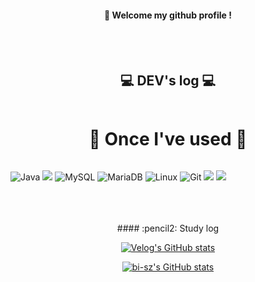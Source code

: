 <div align="center">

####  :wave: Welcome my github profile !

  
<br/>
<br/>

## 💻 DEV's log 💻
<div style="display:flex; flex-direction:row;">
  
  
  
</div>

# 🔨 Once I've used 🔨
<div style="display:flex; flex-direction:column; align-items:flex-start;">
  
  ![Java](https://img.shields.io/badge/JAVA-007396?style=for-the-badge&logo=Java&logoColor=white)
  <img src="https://img.shields.io/badge/Spring Boot-6DB33F?style=for-the-badge&logo=spring boot&logoColor=white">
  ![MySQL](https://img.shields.io/badge/MySQL-4479A1?style=for-the-badge&logo=MySQL&logoColor=white)
  ![MariaDB](https://img.shields.io/badge/MariaDB-003545?style=for-the-badge&logo=mariadb&logoColor=white)
  ![Linux](https://img.shields.io/badge/Linux-FCC624?style=for-the-badge&logo=linux&logoColor=black)
  ![Git](https://img.shields.io/badge/git-%23F05033.svg?style=for-the-badge&logo=git&logoColor=white)
  <img src="https://img.shields.io/badge/IntelliJ IDEA-000000.svg?style=for-the-badge&logo=intellij-idea&logoColor=white">
  <img src="https://img.shields.io/badge/DBeaver-4D4D4D?style=for-the-badge&logo=dbeaver&logoColor=white">
  
</div>

<br/>
<br/>
<br/>
#### :pencil2: Study log

[![Velog's GitHub stats](https://velog-readme-stats.vercel.app/api?name=jjjaehoon)](https://github.com/eungyeole/velog-readme-stats)

[![bi-sz's GitHub stats](https://github-readme-stats.vercel.app/api?username=jjjaehoon&include_all_commits=true&show_icons=true&theme=cobalt)](https://github.com/bi-sz/github-readme-stats)

</div>
